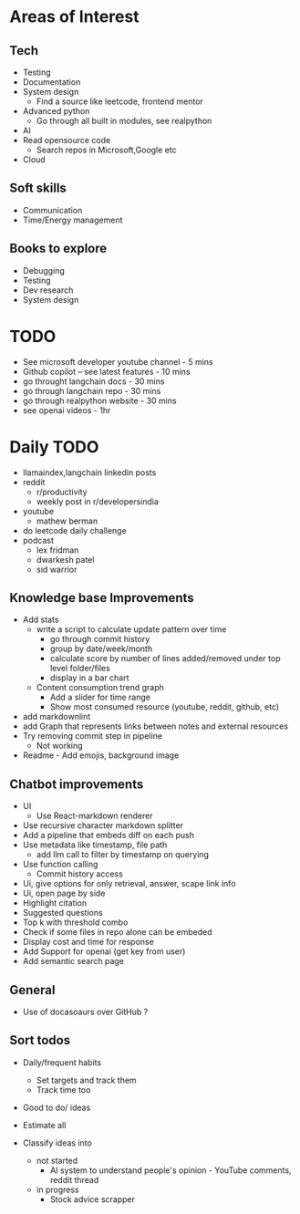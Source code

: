 # Areas of Interest
## Tech
- Testing 
- Documentation 
- System design 
    - Find a source like leetcode, frontend mentor 
- Advanced python 
    - Go through all built in modules, see realpython  
- AI
- Read opensource code 
    - Search repos in Microsoft,Google etc 
- Cloud
## Soft skills
- Communication
- Time/Energy management

## Books to explore 
- Debugging
- Testing
- Dev research
- System design 

# TODO
- See microsoft developer youtube channel - 5 mins
- Github copilot – see latest features - 10 mins
- go throught langchain docs - 30 mins
- go through langchain repo - 30 mins
- go through realpython website - 30 mins
- see openai videos - 1hr

# Daily TODO
- llamaindex,langchain linkedin posts
- reddit
    - r/productivity
    - weekly post in r/developersindia
- youtube
    - mathew berman
- do leetcode daily challenge
- podcast
    - lex fridman
    - dwarkesh patel
    - sid warrior

## Knowledge base Improvements
- Add stats
    - write a script to calculate update pattern over time
        - go through commit history
        - group by date/week/month
        - calculate score by number of lines added/removed under top level folder/files
        - display in a bar chart
    - Content consumption trend graph
        - Add a slider for time range
        - Show most consumed resource (youtube, reddit, github, etc) 
- add markdownlint
- add Graph that represents links between notes and external resources
- Try removing commit step in pipeline 
    - Not working
- Readme - Add emojis, background image 

## Chatbot improvements
- UI
    - Use React-markdown renderer
- Use recursive character markdown splitter  
- Add a pipeline that embeds diff on each push 
- Use metadata like timestamp, file path
    - add llm call to filter by timestamp on querying
- Use function calling  
    - Commit history access 
- Ui, give options for only retrieval, answer, scape link info 
- Ui, open page by side 
- Highlight citation  
- Suggested questions  
- Top k with threshold combo 
- Check if some files in repo alone can be embeded 
- Display cost and time for response 
- Add Support for openai (get key from user)
- Add semantic search page

## General
- Use of docasoaurs over GitHub ?

## Sort todos 
- Daily/frequent habits 
    - Set targets and track them 
    - Track time too 
- Good to do/ ideas 
- Estimate all 
 
- Classify ideas into 
    - not started
        - AI system to understand people's opinion - YouTube comments, reddit thread 
    - in progress
        - Stock advice scrapper 
